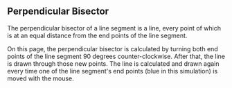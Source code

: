 ## Perpendicular Bisector

The perpendicular bisector of a line segment is a line, every point of which
is at an equal distance from the end points of the line segment.

On this page, the perpendicular bisector is calculated by turning both
end points of the line segment 90 degrees counter-clockwise. After that,
the line is drawn through those new points. The line is calculated and
drawn again every time one of the line segment's end points (blue in this
simulation) is moved with the mouse.
